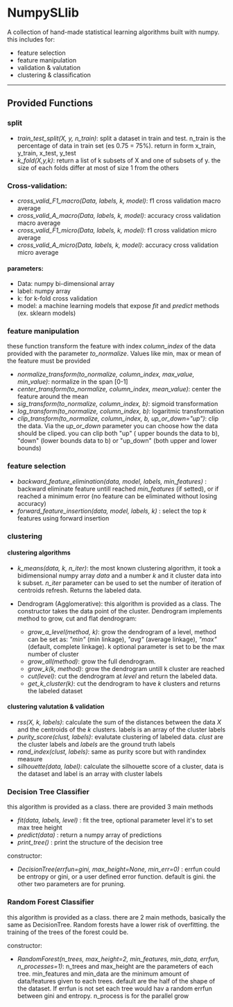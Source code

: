# NumpySLlib

A collection of hand-made statistical learning algorithms built with numpy.  
this includes for:
- feature selection 
- feature manipulation
- validation & valutation
- clustering & classification
___

## Provided Functions

### split

* *train_test_split(X, y, n_train)*: split a dataset in train and test. n_train is the percentage of data in train 
  set (es 0.75 = 75%). return in form x_train, y_train, x_test, y_test
* *k_fold(X,y,k)*: return a list of k subsets of X and one of subsets of y. the size of each folds differ at most of size 1 from the others

### Cross-validation:

* *cross_valid_F1_macro(Data, labels, k, model)*: f1 cross 
  validation macro average
* *cross_valid_A_macro(Data, labels, k, model)*: accuracy cross
  validation macro average
* *cross_valid_F1_micro(Data, labels, k, model)*: f1 cross 
  validation micro average
* *cross_valid_A_micro(Data, labels, k, model)*: accuracy cross
  validation micro average  
  
#### parameters:

- Data: numpy bi-dimensional array
- label: numpy array
- k: for k-fold cross validation
- model: a machine learning models that expose *fit* and *predict*
    methods (ex. sklearn models)


### feature manipulation

these function transform the feature with index *column_index* of 
the data provided with the parameter *to_normalize*.
Values like min, max or mean of the feature must be provided


* *normalize_transform(to_normalize, column_index, max_value, min_value)*:
  normalize in the span [0-1]
* *center_transform(to_normalize, column_index, mean_value)*: 
  center the feature around the mean
* *sig_transform(to_normalize, column_index, b)*:
  sigmoid transformation
* *log_transform(to_normalize, column_index, b)*:
  logaritmic transformation
* *clip_transform(to_normalize, column_index, b, up_or_down="up")*:
    clip the data. Via the *up_or_down* parameter you can choose 
  how the data should be cliped. you can clip both "up" 
  ( upper bounds the data to b), "down" (lower bounds data to b) or
  "up_down" (both upper and lower bounds)

### feature selection

* *backward_feature_elimination(data, model, labels, min_features)* :
  backward eliminate feature untill reached *min_features* (if setted), or
  if reached a minimum error (no feature can be eliminated without losing accuracy)
* *forward_feature_insertion(data, model, labels,  k)* : select the top
 *k* features using forward insertion


### clustering

#### clustering algorithms

* *k_means(data, k, n_iter)*: the most known clustering algorithm, it took a bidimensional
  numpy array *data* and a number *k* and it cluster data into k subset.
  *n_iter* parameter can be used to set the number of iteration of centroids
  refresh. Returns the labeled data.
* Dendrogram (Agglomerative): this algorithm is provided as a class. The constructor takes
  the data point of the cluster. Dendrogram implements method to grow, cut and flat dendrogram:
  
  * *grow_a_level(method, k)*: grow the dendrogram of a level,
  method can be set as: *"min"* (min linkage), *"avg"* (average linkage), 
    *"max"* (default, complete linkage). k optional parameter is set to be the max number of cluster
  * *grow_all(method)*: grow the full dendrogram.
  * *grow_k(k, method)*: grow the dendrogram untill k cluster are reached
  * *cut(level)*: cut the dendrogram at *level* and return the labeled data.
  * *get_k_cluster(k)*: cut the dendrogram to have *k* clusters and returns the labeled dataset

#### clustering valutation & validation

* *rss(X, k, labels)*: calculate the sum of the distances between the data *X*
   and the centroids of the *k* clusters. labels is an array of the cluster labels
* *purity_score(clust, labels)*: evalutate clustering of labeled data.
  *clust* are the cluster labels and *labels* are the ground truth labels
* *rand_index(clust, labels)*: same as purity score but with randindex measure
* *silhouette(data, label)*: calculate the silhouette score of a cluster, data is the
dataset and label is an array with cluster labels

### Decision Tree Classifier

this algorithm is provided as a class.
there are provided 3 main methods

* *fit(data, labels, level)* : fit the tree, optional parameter level it's to set max tree height
* *predict(data)* : return a numpy array of predictions
* *print_tree()* : print the structure of the decision tree

constructor:
* *DecisionTree(errfun=gini, max_height=None, min_err=0)* : errfun could be entropy or gini, or a user defined error function. default is gini.
  the other  two parameters are for pruning.

### Random Forest Classifier

this algorithm is provided as a class.
there are 2 main methods, basically the same as DecisionTree.
Random forests have a lower risk of overfitting.
the training of the trees of the forest could be.

constructor:
* *RandomForest(n_trees, max_height=2, min_features, min_data, errfun, n_processes=1)*:
  n_trees and max_height are the parameters of each tree. min_features and min_data are the minimum amount
  of data/features given to each trees. default are the half of the shape of the dataset.
  If errfun is not set each tree would hav a random errfun between gini and entropy.
  n_process is for the parallel grow
